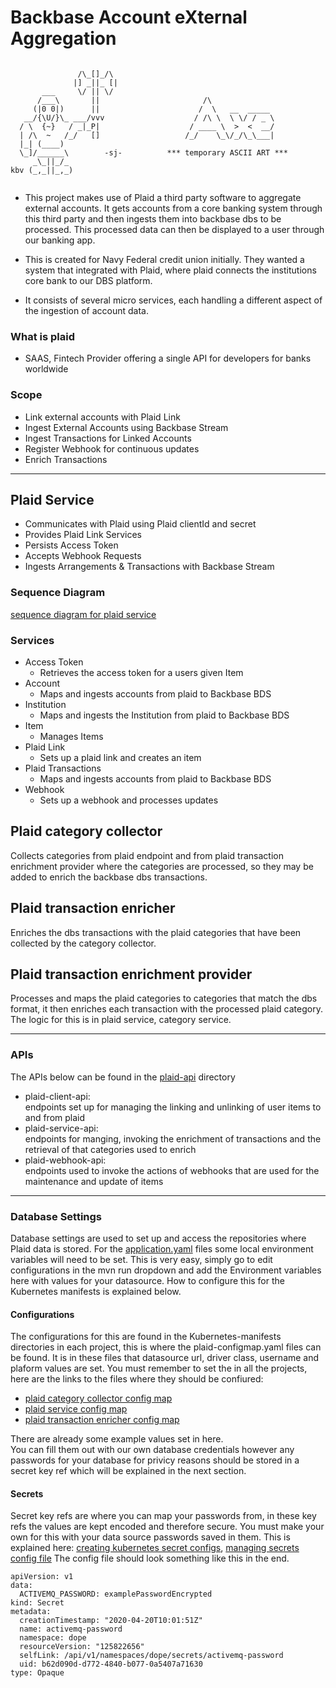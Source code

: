 # Backbase Account eXternal Aggregation

```
                               
               /\_[]_/\        
              |] _||_ [|              
       ___     \/ || \/                                    
      /___\       ||                       /\              
     (|0 0|)      ||                      /  \   __  _____ 
   __/{\U/}\_ ___/vvv                    / /\ \  \ \/ / _ \
  / \  {~}   / _|_P|                    / ____ \  >  <  __/
  | /\  ~   /_/   []                   /_/    \_\/_/\_\___|
  |_| (____)                                               
  \_]/______\        -sj-          *** temporary ASCII ART ***                        
     _\_||_/_                  
kbv (_,_||_,_)            
                             
```

- This project makes use of Plaid a third party software to aggregate external accounts. It gets accounts from a core 
banking system through this third party and then ingests them into backbase dbs to be processed. This processed data can
then be displayed to a user through our banking app. 

- This is created for Navy Federal credit union initially. They wanted a system that integrated with Plaid, where plaid 
connects the institutions core bank to our DBS platform.
  
- It consists of several micro services, each handling a different aspect of the ingestion of account data.

### What is plaid
- SAAS, Fintech Provider offering a single API for developers for banks worldwide

### Scope
- Link external accounts with Plaid Link
- Ingest External Accounts using Backbase Stream
- Ingest Transactions for Linked Accounts
- Register Webhook for continuous updates
- Enrich Transactions
---
## Plaid Service

- Communicates with Plaid using Plaid clientId and secret
- Provides Plaid Link Services
- Persists Access Token
- Accepts Webhook Requests
- Ingests Arrangements & Transactions with Backbase Stream
### Sequence Diagram
[sequence diagram for plaid service](plaid-service/docs/plaid_sequence_diagram.puml)
### Services
- Access Token
  - Retrieves the access token for a users given Item
- Account
  - Maps and ingests accounts from plaid to Backbase BDS
- Institution
  - Maps and ingests the Institution from plaid to Backbase BDS
- Item
  - Manages Items 
- Plaid Link
  - Sets up a plaid link and creates an item
- Plaid Transactions
  - Maps and ingests accounts from plaid to Backbase BDS
- Webhook
  - Sets up a webhook and processes updates

## Plaid category collector
Collects categories from plaid endpoint and from plaid transaction enrichment provider where the categories are 
processed, so they may be added to enrich the backbase dbs transactions.

## Plaid transaction enricher
Enriches the dbs transactions with the plaid categories that have been collected by the category collector.

## Plaid transaction enrichment provider
Processes and maps the plaid categories to categories that match the dbs format, it then enriches each transaction with 
the processed plaid category. The logic for this is in plaid service, category service.

---
### APIs
The APIs below can be found in the [plaid-api](plaid-api) directory
- plaid-client-api:\
endpoints set up for managing the linking and unlinking of user items to and from plaid
- plaid-service-api:\
endpoints for manging, invoking the enrichment of transactions and the retrieval of that categories used to enrich 
- plaid-webhook-api:\
endpoints used to invoke the actions of webhooks that are used for the maintenance and update of items
---
### Database Settings  
Database settings are used to set up and access the repositories where Plaid data is stored.
For the [application.yaml](plaid-service/src/main/resources/application.yml) files some local environment variables will
 need to be set. This is very easy, simply go to edit configurations in the mvn run dropdown and add the Environment 
 variables here with values for your datasource.
How to configure this for the Kubernetes manifests is explained below.
#### Configurations
The configurations for this are found in the Kubernetes-manifests directories in each project, this is where the 
plaid-configmap.yaml files can be found.
It is in these files that datasource url, driver class, username and plaform values are set. You must remember to set 
the in all the projects, here are the links to the files where they should be confiured:
- [plaid category collector config map](plaid-category-collector/kubernetes-manifests/plaid-configmap.yaml)
- [plaid service config map](plaid-service/kubernetes-manifests/plaid-configmap.yaml)
- [plaid transaction enricher config map](plaid-transaction-enricher/kubernetes-manifests/plaid-configmap.yaml)

There are already some example values set in here.\
You can fill them out with our own database credentials however any passwords for your database for privicy reasons 
should be stored in a secret key ref which will be explained in the next section. 
#### Secrets
Secret key refs are where you can map your passwords from, in these key refs the values are kept encoded and therefore 
secure.
You must make your own for this with your data source passwords saved in them. This is explained here:
 [creating kubernetes secret configs](https://kubernetes.io/docs/concepts/configuration/secret/#opaque-secrets), [managing secrets config file](https://kubernetes.io/docs/tasks/configmap-secret/managing-secret-using-config-file/)
The config file should look something like this in the end.
````
apiVersion: v1
data:
  ACTIVEMQ_PASSWORD: examplePasswordEncrypted
kind: Secret
metadata:
  creationTimestamp: "2020-04-20T10:01:51Z"
  name: activemq-password
  namespace: dope
  resourceVersion: "125822656"
  selfLink: /api/v1/namespaces/dope/secrets/activemq-password
  uid: b62d090d-d772-4840-b077-0a5407a71630
type: Opaque
````



